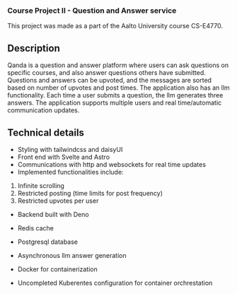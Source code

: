 ### Course Project II - Question and Answer service

This project was made as a part of the Aalto University course CS-E4770. 

## Description
Qanda is a question and answer platform where users can ask questions on specific courses, and also answer questions others have submitted. Questions and answers can be upvoted, and the messages are sorted based on number of upvotes and post times. The application also has an llm functionality. Each time a user submits a question, the llm generates three answers. The application supports multiple users and real time/automatic communication updates. 

## Technical details
- Styling with tailwindcss and daisyUI
- Front end with Svelte and Astro
- Communications with http and websockets for real time updates
- Implemented functionalities include:
1. Infinite scrolling
2. Restricted posting (time limits for post frequency)
3. Restricted upvotes per user

- Backend built with Deno
- Redis cache
- Postgresql database
- Asynchronous llm answer generation

- Docker for containerization
- Uncompleted Kuberentes configuration for container orchrestation